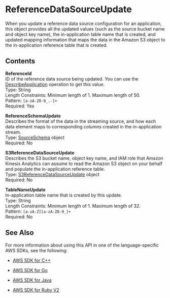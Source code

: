 # ReferenceDataSourceUpdate<a name="API_ReferenceDataSourceUpdate"></a>

When you update a reference data source configuration for an application, this object provides all the updated values \(such as the source bucket name and object key name\), the in\-application table name that is created, and updated mapping information that maps the data in the Amazon S3 object to the in\-application reference table that is created\.

## Contents<a name="API_ReferenceDataSourceUpdate_Contents"></a>

 **ReferenceId**   
ID of the reference data source being updated\. You can use the [DescribeApplication](API_DescribeApplication.md) operation to get this value\.  
Type: String  
Length Constraints: Minimum length of 1\. Maximum length of 50\.  
Pattern: `[a-zA-Z0-9_.-]+`   
Required: Yes

 **ReferenceSchemaUpdate**   
Describes the format of the data in the streaming source, and how each data element maps to corresponding columns created in the in\-application stream\.   
Type: [SourceSchema](API_SourceSchema.md) object  
Required: No

 **S3ReferenceDataSourceUpdate**   
Describes the S3 bucket name, object key name, and IAM role that Amazon Kinesis Analytics can assume to read the Amazon S3 object on your behalf and populate the in\-application reference table\.  
Type: [S3ReferenceDataSourceUpdate](API_S3ReferenceDataSourceUpdate.md) object  
Required: No

 **TableNameUpdate**   
In\-application table name that is created by this update\.  
Type: String  
Length Constraints: Minimum length of 1\. Maximum length of 32\.  
Pattern: `[a-zA-Z][a-zA-Z0-9_]+`   
Required: No

## See Also<a name="API_ReferenceDataSourceUpdate_SeeAlso"></a>

For more information about using this API in one of the language\-specific AWS SDKs, see the following:

+  [AWS SDK for C\+\+](http://docs.aws.amazon.com/goto/SdkForCpp/kinesisanalytics-2015-08-14/ReferenceDataSourceUpdate) 

+  [AWS SDK for Go](http://docs.aws.amazon.com/goto/SdkForGoV1/kinesisanalytics-2015-08-14/ReferenceDataSourceUpdate) 

+  [AWS SDK for Java](http://docs.aws.amazon.com/goto/SdkForJava/kinesisanalytics-2015-08-14/ReferenceDataSourceUpdate) 

+  [AWS SDK for Ruby V2](http://docs.aws.amazon.com/goto/SdkForRubyV2/kinesisanalytics-2015-08-14/ReferenceDataSourceUpdate) 
